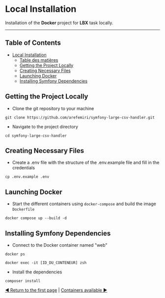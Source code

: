 # Local Installation

Installation of the **Docker** project for **LBX** task locally.

--- 

## Table of Contents
<!-- TOC -->
* [Local Installation](#local-installation)
  * [Table des matières](#table-of-contents)
  * [Getting the Project Locally](#getting-the-project-locally)
  * [Creating Necessary Files](#creating-necessary-files)
  * [Launching Docker](#launching-docker)
  * [Installing Symfony Dependencies](#installing-symfony-dependencies)
<!-- TOC -->


## Getting the Project Locally
- Clone the git repository to your machine
```shell
git clone https://github.com/arefemiri/symfony-large-csv-handler.git
```
- Navigate to the project directory
```shell
cd symfony-large-csv-handler
```

## Creating Necessary Files
- Create a .env file with the structure of the .env.example file and fill in the credentials
```shell
cp .env.example .env
```

## Launching Docker
- Start the different containers using `docker-compose` and build the image `Dockerfile`
```shell
docker compose up --build -d
```

## Installing Symfony Dependencies
- Connect to the Docker container named "web"
```shell
docker ps 

docker exec -it [ID_DU_CONTENEUR] zsh
```
- Install the dependencies
```shell
composer install
```

[◄ Return to the first page](../../Readme.md)
|
[Containers available ►](../misc/containers.md)